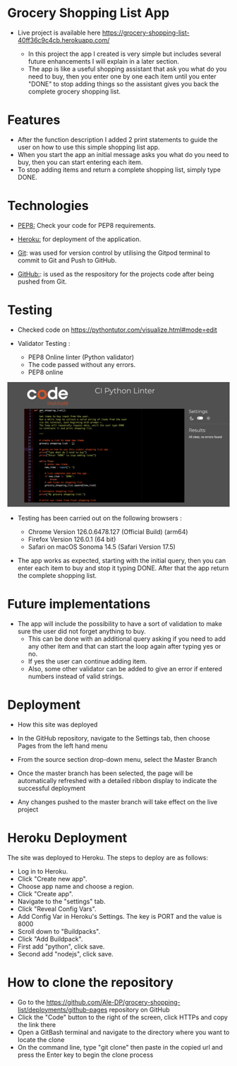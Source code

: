 # Grocery Shopping List App

- Live project is available here https://grocery-shopping-list-40ff36c9c4cb.herokuapp.com/

    - In this project the app I created is very simple but includes several future enhancements I will explain in a later section.
    - The app is like a useful shopping assistant that ask you what do you need to buy, then you enter one by one each item until you enter "DONE" to stop adding things so the assistant gives you back the complete grocery shopping list.

# Features

- After the function description I added 2 print statements to guide the user on how to use this simple shopping list app.
- When you start the app an initial message asks you what do you need to buy, then you can start entering each item.
- To stop adding items and return a complete shopping list, simply type DONE.  

# Technologies 

- [PEP8:](http://pep8online.com/) Check your code for PEP8 requirements.

- [Heroku:](https://dashboard.heroku.com/) for deployment of the application.

- [Git](https://git-scm.com/): was used for version control by utilising the Gitpod terminal to commit to Git and Push to GitHub.

- [GitHub:](https://github.com/): is used as the respository for the projects code after being pushed from Git.

# Testing

- Checked code on https://pythontutor.com/visualize.html#mode=edit 
- Validator Testing : 

    - PEP8 Online linter (Python validator)
    - The code passed without any errors.
    - PEP8 online

![PEP8 online](MEDIA/pep8validator.png)

- Testing has been carried out on the following browsers :
    - Chrome Version 126.0.6478.127 (Official Build) (arm64)
    - Firefox Version 126.0.1 (64 bit)
    - Safari on macOS Sonoma 14.5 (Safari Version 17.5)

- The app works as expected, starting with the initial query, then you can enter each item to buy and stop it typing DONE.
    After that the app return the complete shopping list.

# Future implementations

- The app will include the possibility to have a sort of validation to make sure the user did not forget anything to buy. 
    - This can be done with an additional query asking if you need to add any other item and that can start the loop again after typing yes or no.
    - If yes the user can continue adding item.
    - Also, some other validator can be added to give an error if entered numbers instead of valid strings.

# Deployment

- How this site was deployed

- In the GitHub repository, navigate to the Settings tab, then choose Pages from the left hand menu

- From the source section drop-down menu, select the Master Branch

- Once the master branch has been selected, the page will be automatically refreshed with a detailed ribbon display to indicate the successful deployment

- Any changes pushed to the master branch will take effect on the live project

# Heroku Deployment

The site was deployed to Heroku. The steps to deploy are as follows:
- Log in to Heroku.
- Click "Create new app".
- Choose app name and choose a region.
- Click "Create app".
- Navigate to the "settings" tab.
- Click "Reveal Config Vars".
- Add Config Var in Heroku's Settings. The key is PORT and the value is 8000
- Scroll down to "Buildpacks".
- Click "Add Buildpack".
- First add "python", click save.
- Second add "nodejs", click save.

# How to clone the repository

- Go to the https://github.com/Ale-DP/grocery-shopping-list/deployments/github-pages repository on GitHub
- Click the "Code" button to the right of the screen, click HTTPs and copy the link there
- Open a GitBash terminal and navigate to the directory where you want to locate the clone
- On the command line, type "git clone" then paste in the copied url and press the Enter key to begin the clone process


